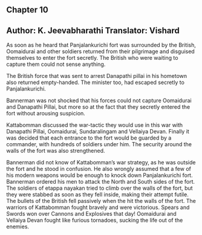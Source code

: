 ## Chapter 10
Author: K. Jeevabharathi
Translator: Vishard
---  
As soon as he heard that Panjalankurichi fort was surrounded by the British, Oomaidurai and other soldiers returned from their pilgrimage and disguised themselves to enter the fort secretly. The British who were waiting to capture them could not sense anything.

The British force that was sent to arrest Danapathi pillai in his hometown also returned empty-handed. The minister too, had escaped secretly to Panjalankurichi. 

Bannerman was not shocked that his forces could not capture Oomaidurai and Danapathi Pillai, but more so at the fact that they secretly entered the fort without arousing suspicion.

Kattabomman discussed the war-tactic they would use in this war with Danapathi Pillai, Oomaidurai, Sundaralingam and Vellaiya Devan. Finally it was decided that each entrance to the fort would be guarded by a commander, with hundreds of soldiers under him. The security around the walls of the fort was also strengthened. 

Bannerman did not know of Kattabomman’s war strategy, as he was  outside the fort and he stood in confusion. He also wrongly assumed that a few of his modern weapons would be enough to knock down Panjalankurichi fort. Bannerman ordered his men to attack the North and South sides of the fort. The soldiers of etappa nayakan tried to climb over the walls of the fort, but they were stabbed as soon as they fell inside, making their attempt futile. The bullets of the British fell passively when the hit the walls of the fort. The warriors of Kattabomman fought bravely and were victorious. Spears and Swords won over Cannons and Explosives that day! Oomaidurai and Vellaiya Devan fought  like furious tornadoes, sucking the life out of the enemies. 
